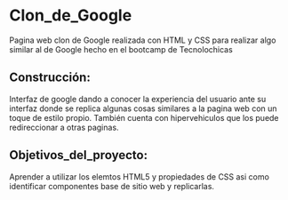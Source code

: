 # Clon_de_Google
Pagina web clon de Google realizada con HTML  y CSS  para realizar algo similar al de Google hecho en el bootcamp de Tecnolochicas

## Construcción:
Interfaz de google dando a conocer la experiencia del usuario ante su interfaz donde se replica algunas cosas similares a la pagina web con un toque de estilo propio.
También cuenta con hipervehiculos que los puede redireccionar a otras paginas.

## Objetivos_del_proyecto:
Aprender a utilizar los elemtos HTML5 y propiedades de CSS asi como identificar componentes base de sitio web y replicarlas.

